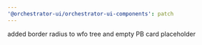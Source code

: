 ```yaml
---
'@orchestrator-ui/orchestrator-ui-components': patch
---
```


added border radius to wfo tree and empty PB card placeholder
